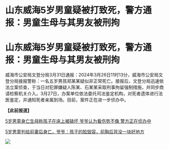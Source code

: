 # 山东威海5岁男童疑被打致死，警方通报：男童生母与其男友被刑拘

# 山东威海5岁男童疑被打致死，警方通报：男童生母与其男友被刑拘

威海市公安局文登分局3月31日通报：2024年3月26日11时13分，威海市公安局文登分局接报警称：一名五岁男孩郑某某疑似非正常死亡。接报后，文登分局迅速依法立案侦查，于当日对犯罪嫌疑人陈某、石某某采取刑事拘留强制措施，并同步商请检察机关介入。3月27日，办案单位依法委托司法鉴定机构，对死者遗体进行法医鉴定，并通知死者亲属到场。目前，案件正在进一步侦办中。

**【此前报道】**

[5岁男童身亡生母称孩子在床上被磕坏 爷爷认为看伤势不像 警方正在侦办中
](https://news.qq.com/rain/a/20240331A00QY700)

[5岁男童判给前妻后身亡，爷爷：孩子的脸毁容，前胸后背没一块好地方](https://news.qq.com/rain/a/20240331A00QY700)

![](https://inews.gtimg.com/om_bt/OAthbIK58RvSJMTuPxUnJGk-n6BSvflDk2IJJz2K9a9eUAA/1000)

